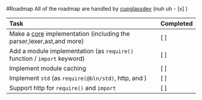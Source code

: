 #Roadmap
All of the roadmap are handled by [cupglassdev](https://github.com/cupglassdev) (nuh uh - [x] )

| Task                                                                                                       | Completed |
|:-----------------------------------------------------------------------------------------------------------|:-----------|
| Make a [core](https://github.com/bulanskrip/core) implementation (including the parser,lexer,ast,and more) | [ ]
| Add a module implementation (as `require()` function / `import` keyword) | [ ]
| Implement module caching | [ ]      
| Implement `std` (as `require(@bln/std)`, http, and ) | [ ]
| Support http for `require()` and `import` | [ ]
